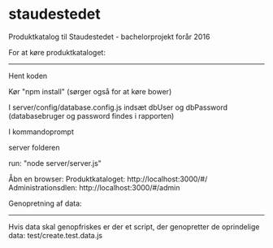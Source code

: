 # staudestedet
Produktkatalog til Staudestedet - bachelorprojekt forår 2016

For at køre produktkataloget:

***************************************
Hent koden

Kør "npm install" (sørger også for at køre bower)

I server/config/database.config.js indsæt dbUser og dbPassword (databasebruger og password findes i rapporten)


I kommandoprompt 

server folderen

run: "node server/server.js"

Åbn en browser:
Produktkataloget: http://localhost:3000/#/
Administrationsdlen: http://localhost:3000/#/admin

Genopretning af data:

*******************************************

Hvis data skal genopfriskes er der et script, der genopretter de oprindelige data:
test/create.test.data.js

